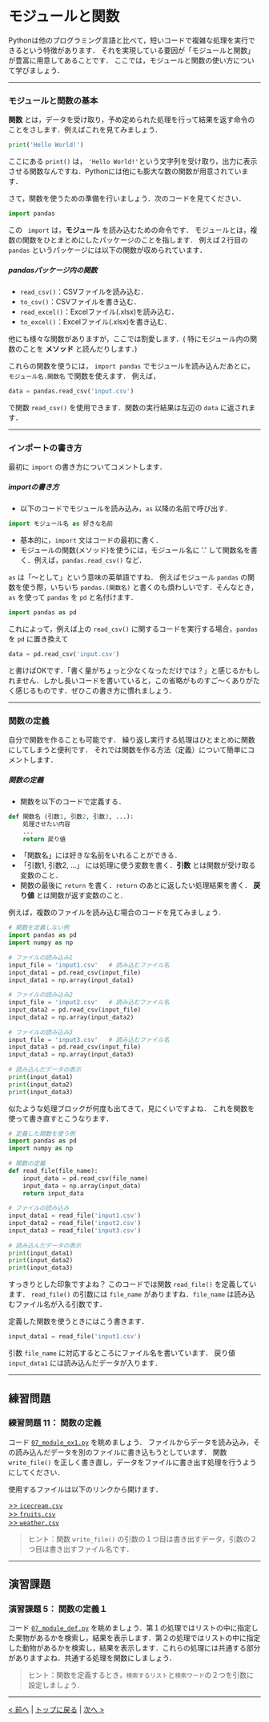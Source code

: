 # モジュールと関数

Pythonは他のプログラミング言語と比べて，短いコードで複雑な処理を実行できるという特徴があります．
それを実現している要因が「モジュールと関数」が豊富に用意してあることです．
ここでは，モジュールと関数の使い方について学びましょう．

--- 
### モジュールと関数の基本

**関数** とは，データを受け取り，予め定められた処理を行って結果を返す命令のことをさします．例えばこれを見てみましょう．
```Python
print('Hello World!')
```
ここにある `print()` は， `'Hello World!'`という文字列を受け取り，出力に表示させる関数なんですね．Pythonには他にも膨大な数の関数が用意されています．

さて，関数を使うための準備を行いましょう．次のコードを見てください．
```Python
import pandas
```
この ` import` は，**モジュール** を読み込むための命令です．
モジュールとは，複数の関数をひとまとめにしたパッケージのことを指します．
例えば２行目の `pandas` というパッケージには以下の関数が収められています．

##### pandasパッケージ内の関数
- `read_csv()`：CSVファイルを読み込む．
- `to_csv()`：CSVファイルを書き込む．
- `read_excel()`：Excelファイル(.xlsx)を読み込む．
- `to_excel()`：Excelファイル(.xlsx)を書き込む．

他にも様々な関数がありますが，ここでは割愛します．( 特にモジュール内の関数のことを **メソッド** と読んだりします．) 

これらの関数を使うには， `import pandas` でモジュールを読み込んだあとに， `モジュール名.関数名` で関数を使えます．
例えば，
```Python
data = pandas.read_csv('input.csv')
```
で関数 `read_csv()` を使用できます．関数の実行結果は左辺の `data` に返されます．

---
### インポートの書き方

最初に `import` の書き方についてコメントします．
##### importの書き方
- 以下のコードでモジュールを読み込み，`as` 以降の名前で呼び出す．
```Python
import モジュール名 as 好きな名前
```
- 基本的に，`import` 文はコードの最初に書く．
- モジュールの関数(メソッド)を使うには，モジュール名に '.' して関数名を書く．例えば，`pandas.read_csv()` など．

`as` は「～として」という意味の英単語ですね．
例えばモジュール `pandas` の関数を使う際，いちいち `pandas.(関数名)` と書くのも煩わしいです．そんなとき，`as` を使って `pandas` を `pd` と名付けます．
```Python
import pandas as pd
```
これによって，例えば上の `read_csv()` に関するコードを実行する場合，`pandas` を `pd` に置き換えて
```Python
data = pd.read_csv('input.csv')
```
と書けばOKです．「書く量がちょっと少なくなっただけでは？」と感じるかもしれません．しかし長いコードを書いていると，この省略がものすご～くありがたく感じるものです．ぜひこの書き方に慣れましょう．

---
### 関数の定義

自分で関数を作ることも可能です．
繰り返し実行する処理はひとまとめに関数にしてしまうと便利です．
それでは関数を作る方法（定義）について簡単にコメントします．
##### 関数の定義
- 関数を以下のコードで定義する．
```Python
def 関数名 (引数1, 引数2, 引数3, ...):
	処理させたい内容
	...
	return 戻り値
```
- 「関数名」には好きな名前をいれることができる．
- 「引数1, 引数2, ...」 には処理に使う変数を書く．**引数** とは関数が受け取る変数のこと．
- 関数の最後に `return` を書く．`return` のあとに返したい処理結果を書く． **戻り値** とは関数が返す変数のこと．

例えば，複数のファイルを読み込む場合のコードを見てみましょう．
```Python
# 関数を定義しない例
import pandas as pd
import numpy as np
 
# ファイルの読み込み1
input_file = 'input1.csv'	# 読み込むファイル名
input_data1 = pd.read_csv(input_file)
input_data1 = np.array(input_data1)
 
# ファイルの読み込み2
input_file = 'input2.csv'	# 読み込むファイル名
input_data2 = pd.read_csv(input_file)
input_data2 = np.array(input_data2)
 
# ファイルの読み込み3
input_file = 'input3.csv'	# 読み込むファイル名
input_data3 = pd.read_csv(input_file)
input_data3 = np.array(input_data3)
 
# 読み込んだデータの表示
print(input_data1)
print(input_data2)
print(input_data3)
```

似たような処理ブロックが何度も出てきて，見にくいですよね．
これを関数を使って書き直すとこうなります．

```Python
# 定義した関数を使う例
import pandas as pd
import numpy as np
 
# 関数の定義
def read_file(file_name):
	input_data = pd.read_csv(file_name)
	input_data = np.array(input_data)
	return input_data
 
# ファイルの読み込み
input_data1 = read_file('input1.csv')
input_data2 = read_file('input2.csv')
input_data3 = read_file('input3.csv')
 
# 読み込んだデータの表示
print(input_data1)
print(input_data2)
print(input_data3)
```
すっきりとした印象ですよね？
このコードでは関数 `read_file()` を定義しています．
`read_file()` の引数には `file_name` がありますね．`file_name` は読み込むファイル名が入る引数です．

定義した関数を使うときにはこう書きます．
```Python
input_data1 = read_file('input1.csv')
```
引数 `file_name` に対応するところにファイル名を書いています．
戻り値 `input_data1` には読み込んだデータが入ります．

---
## 練習問題
### 練習問題 11： 関数の定義

コード [`07_module_ex1.py`](07_module_ex1.py) を眺めましょう．
ファイルからデータを読み込み，その読み込んだデータを別のファイルに書き込もうとしています．
関数 `write_file()` を正しく書き直し，データをファイルに書き出す処理を行うようにしてください．

使用するファイルは以下のリンクから開けます．

[>> `icecream.csv`](https://raw.githubusercontent.com/YosukeSugiura/Introduction_to_Programming/main/07_module/icecream.csv)  
[>> `fruits.csv`](https://raw.githubusercontent.com/YosukeSugiura/Introduction_to_Programming/main/07_module/fruits.csv)  
[>> `weather.csv`](https://raw.githubusercontent.com/YosukeSugiura/Introduction_to_Programming/main/07_module/weather.csv)

> ヒント：関数 `write_file()` の引数の１つ目は書き出すデータ，引数の２つ目は書き出すファイル名です．

---
## 演習課題
### 演習課題 5： 関数の定義１

コード [`07_module_def.py`](07_module_def.py) を眺めましょう．第１の処理ではリストの中に指定した果物があるかを検索し，結果を表示します．第２の処理ではリストの中に指定した動物があるかを検索し，結果を表示します．これらの処理には共通する部分がありますよね．共通する処理を関数にしましょう．

> ヒント：関数を定義するとき，`検索するリスト`と`検索ワード`の２つを引数に設定しましょう．


<!--
### 演習課題２： 関数の定義２

コードをさらに書き直し，リストに指定の文字がある場合，リストの何番目にあるかを表示させる処理してください．

> ヒント：ループの前に新たに変数 `Cnt=0` を用意して，インクリメントを利用すれば，リストの番目がわかります．
-->

---
[< 前へ](../06_read_write) | [トップに戻る](https://github.com/YosukeSugiura/Introduction_to_Programming) | [次へ >](../08_prob_plot)
